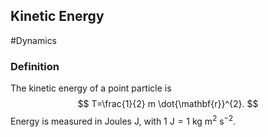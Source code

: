 ## Kinetic Energy
#Dynamics 
### Definition
The kinetic energy of a point particle is
$$
T=\frac{1}{2} m \dot{\mathbf{r}}^{2}.
$$
Energy is measured in Joules $\mathrm{J},$ with $1 \mathrm{~J}=1 \mathrm{~kg} \mathrm{~m}^{2} \mathrm{~s}^{-2}$.